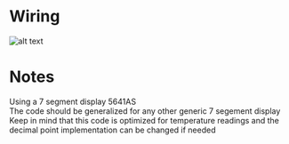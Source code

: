 # Wiring
![alt text](https://i.imgur.com/h5NAQV0.png)

# Notes
Using a 7 segment display 5641AS<br>
The code should be generalized for any other generic 7 segement display<br>
Keep in mind that this code is optimized for temperature readings and the decimal point implementation can be changed if needed<br>